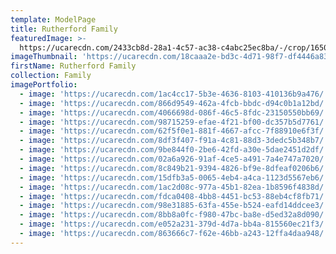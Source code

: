 ```yaml
---
template: ModelPage
title: Rutherford Family
featuredImage: >-
  https://ucarecdn.com/2433cb8d-28a1-4c57-ac38-c4abc25ec8ba/-/crop/1650x786/0,40/-/preview/
imageThumbnail: 'https://ucarecdn.com/18caaa2e-bd3c-4d71-98f7-df4446a83494/-/preview/'
firstName: Rutherford Family
collection: Family
imagePortfolio:
  - image: 'https://ucarecdn.com/1ac4cc17-5b3e-4636-8103-410136b9a476/'
  - image: 'https://ucarecdn.com/866d9549-462a-4fcb-bbdc-d94c0b1a12bd/'
  - image: 'https://ucarecdn.com/4066698d-086f-46c5-8fdc-23150550bb69/'
  - image: 'https://ucarecdn.com/98715259-efae-4f21-bf00-dc357b5d7761/'
  - image: 'https://ucarecdn.com/62f5f0e1-881f-4667-afcc-7f88910e6f3f/'
  - image: 'https://ucarecdn.com/8df3f407-f91a-4c81-88d3-3dedc5b348b7/'
  - image: 'https://ucarecdn.com/9be844f0-2be6-42fd-a30e-5dae2451d2df/'
  - image: 'https://ucarecdn.com/02a6a926-91af-4ce5-a491-7a4e747a7020/'
  - image: 'https://ucarecdn.com/8c849b21-9394-4826-bf9e-8dfeaf0206b6/'
  - image: 'https://ucarecdn.com/15dfb3a5-0065-4eb4-a4ca-1123d5567eb6/'
  - image: 'https://ucarecdn.com/1ac2d08c-977a-45b1-82ea-1b8596f4838d/'
  - image: 'https://ucarecdn.com/fdca0408-4bb8-4451-bc53-88eb4cf8fb71/'
  - image: 'https://ucarecdn.com/98e31885-63fa-455e-b524-eafd14ddcee3/'
  - image: 'https://ucarecdn.com/8bb8a0fc-f980-47bc-ba8e-d5ed32a8d090/'
  - image: 'https://ucarecdn.com/e052a231-379d-4d7a-bb4a-815560ec21f3/'
  - image: 'https://ucarecdn.com/863666c7-f62e-46bb-a243-12ffa4daa948/'
---
```


